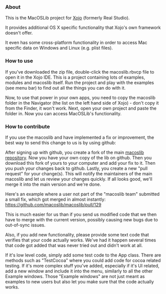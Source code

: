 ### About
This is the MacOSLib project for [Xojo](http://www.xojo.com) (formerly Real Studio).

It provides additional OS X specific functionality that Xojo's own framework doesn't offer.

It even has some cross-platform functionality in order to access Mac specific data on Windows and Linux (e.g. plist files).

### How to use

If you've downloaded the zip file, double-click the macoslib.rbvcp file to open it in the Xojo IDE. This is a project containing lots of examples, modules and macoslib itself. Run the project and play with the examples (see menu bar) to find out all the things you can do with it.

Now, to use that power in your own apps, you need to copy the macoslib folder in the Navigator (the list on the left hand side of Xojo) - don't copy it from the Finder, it won't work. Next, open your own project and paste the folder in. Now you can access MacOSLib's functionality.

### How to contribute

If you use the macoslib and have implemented a fix or improvement, the best way to send this change to us is by using github:

After signing up with github, you create a fork of the main [macoslib repository](https://github.com/macoslib/macoslib/). Now you have your own copy of the lib on github.
Then you download this fork of yours to your computer and add your fix to it. Then you push your changes back to github.
Lastly, you create a new "pull request" for your change(s). This will notify the maintainers of the main macoslib and let us review your changes quickly. If all looks good, we'll merge it into the main version and we're done.

Here's an example where a user not part of the "macoslib team" submitted a small fix, which got merged in almost instantly: https://github.com/macoslib/macoslib/pull/129 

This is much easier for us than if you send us modified code that we then have to merge with the current version, possibly causing new bugs due to out-of-sync issues.

Also, if you add new functionality, please provide some text code that verifies that your code actually works. We've had it happen several times that code got added that was never tried out and didn't work at all.

If it's low level code, simply add some test code to the App class. There are methods such as "TestCocoa" where you could add code for cocoa related testing. If it's more complex stuff you've added, especially if it's UI related, add a new window and include it into the menu, similarly to all the other Example windows. Those "Example windows" are not just meant as examples to new users but also let you make sure that the code actually works.